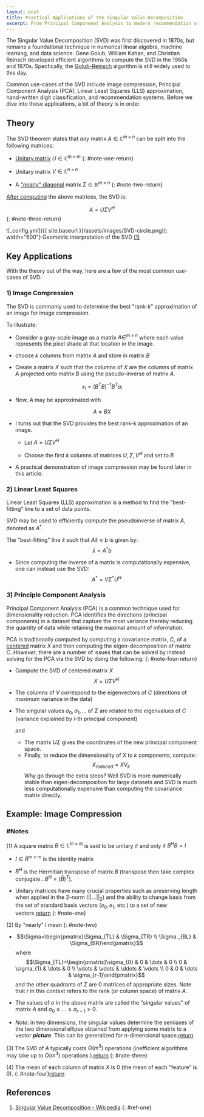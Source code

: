 ```yaml
---
layout: post
title: Practical Applications of the Singular Value Decomposition
excerpt: From Principal Componenet Analysis to modern recommendation systems, the SVD is a power-house in numerical linear algebra and machine learning. Learn more about the theory and application of the SVD.
---
```


The Singular Value Decomposition (SVD) was first discovered in 1870s, but remains a foundational technique in numerical linear algebra, machine learning, and data science. Gene Golub, William Kahan, and Christian Reinsch developed efficient algorithms to compute the SVD in the 1960s and 1970s. Specfically, the <a href="https://people.duke.edu/~hpgavin/SystemID/References/Golub+Reinsch-NM-1970.pdf" target="_blank">Golub-Reinsch</a> algorithm is still widely used to this day.

Common use-cases of the SVD include image compression, Principal Component Analysis (PCA), Linear Least Squares (LLS) approximation, hand-written digit classification, and recommendation systems. Before we dive into these applications, a bit of theory is in order.

## Theory

The SVD theorem states that *any* matrix $A\in \mathbb{C}^{m\times n}$ can be split into the following matrices:

- [Unitary matrix](#note-one) $U\in \mathbb{C}^{m\times m}$
{: #note-one-return}

- Unitary matrix $V\in \mathbb{C}^{n\times n}$
  
- A ["nearly" diagonal](#note-two) matrix $\Sigma \in \mathbb{R}^{m\times n}$
{: #note-two-return}

[After computing](#note-three) the above matrices, the SVD is:

$$
A=U\Sigma V^{H}
$$
{: #note-three-return}

![_config.yml]({{ site.baseurl }}/assets/images/SVD-circle.png){: width="600"}
								Geometric interpretation of the SVD [(1)](#ref-one)


## Key Applications

With the theory out of the way, here are a few of the most common use-cases of SVD:

### 1) Image Compression

The SVD is commonly used to determine the best "rank-$k$" approximation of an image for image compression.

To illustrate:

- Consider a gray-scale image as a matrix $A\in ^{m\times n}$ where each value represents the pixel shade at that location in the image. 

- choose $k$ columns from matrix $A$ and store in matrix $B$

- Create a matrix $X$ such that the columns of $X$ are the columns of matrix $A$ projected onto matrix $B$ using the pseudo-inverse of matrix $A$.

$$
x_{i}=(B^{T}B)^{-1}B^{T}a_{i}
$$

- Now, $A$ may be approximated with

$$A \approx BX$$

- I turns out that the SVD provides the best rank-k approximation of an image.

	- Let $A=U\Sigma V^{H}$
	
	- Choose the first $k$ columns of matrices $U,\Sigma ,V^{H}$ and set to $B$
	
- A practical demonstration of image compression may be found later in this article.


### 2) Linear Least Squares

Linear Least Squares (LLS) approximation is a method to find the "best-fitting" line to a set of data points. 

SVD may be used to efficiently compute the pseudoinverse of matrix $A$, denoted as $A^{\dagger}$.

The "best-fitting" line $\hat{x}$ such that $A\hat{x} \approx b$ is given by:$$
\hat{x}=A^{\dagger}b
$$
- Since computing the inverse of a matrix is computationally expensive, one can instead use the SVD:
$$
A^{\dagger}=V \Sigma^{\dagger}U^{H}
$$


### 3) Principle Component Analysis

Principal Component Analysis (PCA) is a common technique used for dimensionality reduction. PCA identifies the directions (principal components) in a dataset that capture the most variance thereby reducing the quantity of data while retaining the maximal amount of information.

PCA is traditionally computed by computing a covariance matrix, $C$, of a [centered](#note-four) matrix $X$ and then computing the eigen-decomposition of matrix $C$. *However*, there are a number of issues that can be solved by instead solving for the PCA via the SVD by doing the following:
{: #note-four-return}
- Compute the SVD of centered matrix $X$	$$
X=U\Sigma V^{H}$$
- The columns of $V$ correspond to the eigenvectors of $C$ (directions of maximum variance in the data)
- The singular values $\sigma_{0},\sigma_{1},\dots$ of $\Sigma$ are related to the eigenvalues of $C$ (variance explained by $i$-th principal component)

  and
  - The matrix $U\Sigma$ gives the coordinates of the new principal component space.
  - Finally, to reduce the dimensionality of $X$ to $k$ components, compute:  $$
X_{reduced}= XV_{k}
$$Why go through the extra steps? Well SVD is more numerically stable than eigen-decomposition for large datasets and SVD is much less computationally expensive than computing the covariance matrix directly. 



## Example: Image Compression




### #Notes
 
 (1) A square matrix $B\in \mathbb{C}^{m\times m}$ is said to be unitary if and only if $B^{H}B=I$
 
- $I\in R^{m\times m}$ is the identity matrix 

- $B^{H}$ is the Hermitian transpose of matrix $B$ (transpose then take complex conjugate...$B^{H}=(\bar{B})^{T}$).

- Unitary matrices have many crucial properties such as preserving length when applied in the 2-norm ($\lvert \lvert \dots \rvert \rvert_{2}$) and the ability to change basis from the set of standard basis vectors ($e_{0}, e_{1}$, etc.) to a set of new vectors.[return](#note-one-return)
 {: #note-one} 
 

(2) By "nearly" I mean
{: #note-two}

-  $$\Sigma=\begin{pmatrix}\Sigma_{TL} & \Sigma_{TR} \\ \Sigma _{BL} & \Sigma_{BR}\end{pmatrix}$$ where $$\Sigma_{TL}=\begin{pmatrix}\sigma_{0} & 0 & \dots & 0 \\ 0 & \sigma_{1} & \dots & 0 \\ \vdots  & \vdots  & \ddots  & \vdots  \\ 0 & 0 & \dots & \sigma_{r-1}\end{pmatrix}$$ and the other quadrants of $\Sigma$ are 0 matrices of appropriate sizes. Note that $r$ in this context refers to the rank (or column space) of matrix $A$.

- The values of $\sigma$ in the above matrix are called the "singular values" of matrix $A$ and $\sigma_{0} \ge \dots \ge \sigma_{r-1} >0$.

- *Note*: in two dimensions, the singular values determine the semiaxes of the two dimensional ellipse obtained from applying some matrix to a vector ***picture***. This can be generalized for $n$-dimensional space.[return](#note-two-return)


(3) The SVD of $A$ typically costs $O(m^{3})$ operations (inefficient algorithms may take up to $O(m^{4})$ operations ).[return](#note-three-return)
{: #note-three}


(4) The mean of each column of matrix $X$ is $0$ (the mean of each "feature" is 0). 
{: #note-four}[return](#note-four-return)


## References 

1. [Singular Value Decomposition - Wikipedia](https://en.wikipedia.org/wiki/Singular_value_decomposition) 
{: #ref-one}

